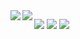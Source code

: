 <a href="https://github.com/anuraghazra/github-readme-stats">
  <img align="left" src="https://github-readme-stats.vercel.app/api?username=kazu1029&count_private=true&show_icons=true" />
</a>
<a href="https://github.com/anuraghazra/github-readme-stats">
  <img align="left" src="https://github-readme-stats.vercel.app/api/top-langs/?username=kazu1029" />
</a>

![](https://img.shields.io/static/v1?label=Code&message=PHP&color=green)
![](https://img.shields.io/static/v1?label=Code&message=Go&color=green)
![](https://img.shields.io/static/v1?label=Code&message=Ruby&color=green)
